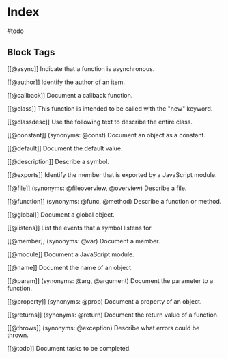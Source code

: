 # Index
#todo
## Block Tags

[[@async]]
Indicate that a function is asynchronous.

[[@author]]
Identify the author of an item.

[[@callback]]
Document a callback function.

[[@class]]
This function is intended to be called with the "new" keyword.

[[@classdesc]]
Use the following text to describe the entire class.

[[@constant]] (synonyms: @const)
Document an object as a constant.

[[@default]]
Document the default value.

[[@description]]
Describe a symbol.

[[@exports]]
Identify the member that is exported by a JavaScript module.

[[@file]] (synonyms: @fileoverview, @overview)
Describe a file.

[[@function]] (synonyms: @func, @method)
Describe a function or method.

[[@global]]
Document a global object.

[[@listens]]
List the events that a symbol listens for.

[[@member]] (synonyms: @var)
Document a member.

[[@module]]
Document a JavaScript module.

[[@name]]
Document the name of an object.

[[@param]]
(synonyms: @arg, @argument)
Document the parameter to a function.

[[@property]] (synonyms: @prop)
Document a property of an object.

[[@returns]] (synonyms: @return)
Document the return value of a function.

[[@throws]] (synonyms: @exception)
Describe what errors could be thrown.

[[@todo]]
Document tasks to be completed.
